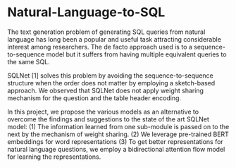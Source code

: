 # Natural-Language-to-SQL

The text generation problem of generating SQL queries from natural language has long been a popular and useful task attracting considerable interest among researchers. The de facto approach used is to a sequence-to-sequence model but it suffers from having multiple equivalent queries to the same SQL. 

SQLNet [1] solves this problem by avoiding the sequence-to-sequence structure when the order does not matter by employing a sketch-based approach. We observed that SQLNet does not apply weight sharing mechanism for the question and the table header encoding. 

In this project, we propose the various models as an alternative to overcome the findings and suggestions to the state of the art SQLNet model: (1) The information learned from one sub-module is passed on to the next by the mechanism of weight sharing. (2) We leverage pre-trained BERT embeddings for word representations (3) To get better representations for natural language questions, we employ a bidirectional attention flow model for learning the representations.
